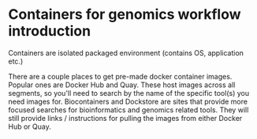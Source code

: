 # Containers for genomics workflow introduction

Containers are isolated packaged environment (contains OS, application etc.)

There are a couple places to get pre-made docker container images. Popular ones are Docker Hub and Quay.
These host images across all segments, so you'll need to search by the name of the specific tool(s) you need images for.
Biocontainers and Dockstore are sites that provide more focused searches for bioinformatics and genomics related tools.
They will still provide links / instructions for pulling the images from either Docker Hub or Quay.